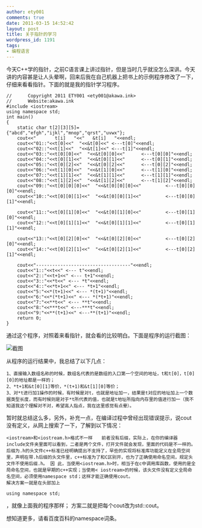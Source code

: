 ```yaml
---
author: ety001
comments: true
date: 2011-03-15 14:52:42
layout: post
title: 关于指针的学习
wordpress_id: 1191
tags:
- 编程语言
---
```


今天C++学的指针，之前C语言课上讲过指针，但是当时几乎就没怎么深讲。今天讲的内容甚是让人头晕啊，回来后我在自己机器上把书上的示例程序修改了一下，仔细来看看指针。下面的就是我的指针学习程序。

```
//      Copyright 2011 ETY001 <ety001@akawa.ink>
//      Website:akawa.ink
#include <iostream>
using namespace std;
int main()
{
	static char t[2][3][5]={"abcd","efgh","ijkl","mnop","qrst","uvwx"};
	cout<<"       t[i]   "<<"   &t[i]   "<<endl;
	cout<<"01::"<<t[0]<<"  "<<&t[0]<<" <---t[0]"<<endl;
	cout<<"02::"<<t[1]<<"  "<<&t[1]<<" <---t[1]"<<endl;
	cout<<"03::"<<t[0][0]<<"  "<<&t[0][0]<<"      <---t[0][0]"<<endl;
	cout<<"04::"<<t[0][1]<<"  "<<&t[0][1]<<"      <---t[0][1]"<<endl;
	cout<<"05::"<<t[0][2]<<"  "<<&t[0][2]<<"      <---t[0][2]"<<endl;
	cout<<"06::"<<t[1][0]<<"  "<<&t[1][0]<<"      <---t[1][0]"<<endl;
	cout<<"07::"<<t[1][1]<<"  "<<&t[1][1]<<"      <---t[1][1]"<<endl;
	cout<<"08::"<<t[1][2]<<"  "<<&t[1][2]<<"      <---t[1][2]"<<endl;
	cout<<"09::"<<t[0][0][0]<<"  "<<&t[0][0][0]<<"         <---t[0][0][0]"<<endl;
	cout<<"10::"<<t[0][0][1]<<"  "<<&t[0][0][1]<<"         <---t[0][0][1]"<<endl;

	cout<<"11::"<<t[0][1][0]<<"  "<<&t[0][1][0]<<"         <---t[0][1][0]"<<endl;
	cout<<"12::"<<t[0][1][1]<<"  "<<&t[0][1][1]<<"         <---t[0][1][1]"<<endl;

	cout<<"13::"<<t[0][2][0]<<"  "<<&t[0][2][0]<<"         <---t[0][2][0]"<<endl;
	cout<<"14::"<<t[0][2][1]<<"  "<<&t[0][2][1]<<"         <---t[0][2][1]"<<endl;

	cout<<"-----------------------------------"<<endl;
	cout<<"1::"<<t<<" <--- t"<<endl;
	cout<<"2::"<<t+1<<" <--- t+1"<<endl;
	cout<<"3::"<<*t<<" <--- *t"<<endl;
	cout<<"4::"<<*t+1<<" <--- *t+1"<<endl;
	cout<<"5:"<<*(t+1)<<" <--- *(t+1)"<<endl;
	cout<<"6:"<<*(*t+1)<<" <--- *(*t+1)"<<endl;
	cout<<"7:"<<**t<<" <--- **t"<<endl;
	cout<<"8:"<<***t<<" <---***t"<<endl;
	cout<<"9:"<<**(t+1)<<" <---**(t+1)"<<endl;
	return 0;
}
```

通过这个程序，对照着来看指针，就会看的比较明白。下面是程序的运行截图：

![截图](/img/2011-03-15-cplus.png)

从程序的运行结果中，我总结了以下几点：

    1、直接输入数组名称的时候，数组名代表的是数组的入口第一个空间的地址，t和t[0]，t[0][0]的地址都是一样的；
    2、*t+1和&t[0][1]等价，*(t+1)和&t[1][0]等价；
    3、对*t进行加1操作的时候，有时候是对t，也就是地址加一，结果是t对应的地址加上一个数据类型长度，而有时候则是对于*t所代表的值，也就是t地址所指向内存里的值进行加一（我不知道我这个理解对不对，希望高人指点，我在这里感觉有点晕）。

暂时就总结这么多，另外，补充一点，在编译过程中曾经出现错误提示，说cout没有定义，从网上搜索了一下，了解到以下情况：

    <iostream>和<iostream.h>格式不一样　　前者没有后缀，实际上，在你的编译器include文件夹里面可以看到，二者是两个文件，打开文件就会发现，里面的代码是不一样的。 后缀为.h的头文件c++标准已经明确提出不支持了，早些的实现将标准库功能定义在全局空间里，声明在带.h后缀的头文件里，c++标准为了和C区别开，也为了正确使用命名空间，规定头文件不使用后缀.h。 因 此，当使用<iostream.h>时，相当于在c中调用库函数，使用的是全局命名空间，也就是早期的c++实现；当使用< iostream>的时候，该头文件没有定义全局命名空间，必须使用namespace std；这样才能正确使用cout。
    解决方案一就是在头部加上

```
using namespace std;
```

，就像上面我的程序那样；
方案二就是把每个cout改为std::cout。


想知道更多，请看百度百科的namespace词条。
